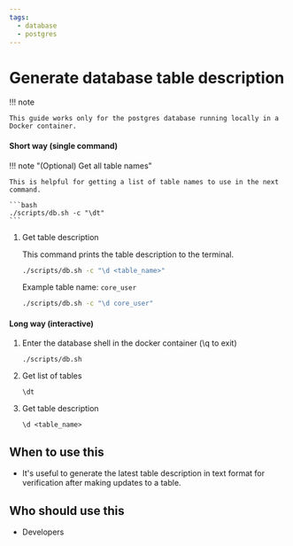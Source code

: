 ```yaml
---
tags:
  - database
  - postgres
---
```


# Generate database table description

!!! note

    This guide works only for the postgres database running locally in a Docker container.

#### Short way (single command)

!!! note "(Optional) Get all table names"

    This is helpful for getting a list of table names to use in the next command.

    ```bash
    ./scripts/db.sh -c "\dt"
    ```

1. Get table description

    This command prints the table description to the terminal.

    ```bash
    ./scripts/db.sh -c "\d <table_name>"
    ```

    Example table name: `core_user`

    ```bash
    ./scripts/db.sh -c "\d core_user"
    ```

#### Long way (interactive)

1. Enter the database shell in the docker container (\\q to exit)

    ```
    ./scripts/db.sh
    ```

1. Get list of tables

    ```
    \dt
    ```

1. Get table description

    ```
    \d <table_name>
    ```

## When to use this

- It's useful to generate the latest table description in text format for verification after making updates to a table.

## Who should use this

- Developers
